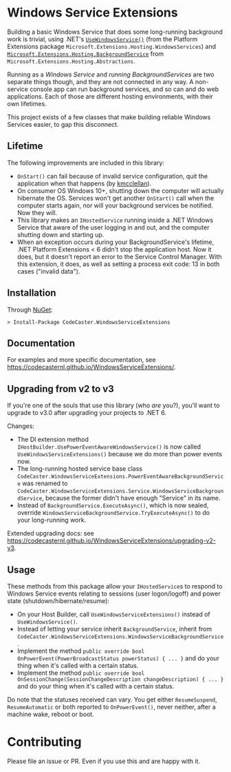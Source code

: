 ﻿# Windows Service Extensions
Building a basic Windows Service that does some long-running background work is trivial, using .NET's [`UseWindowsService()`](https://docs.microsoft.com/en-us/dotnet/api/microsoft.extensions.hosting.windowsservicelifetimehostbuilderextensions.usewindowsservice?view=dotnet-plat-ext-6.0) (from the Platform Extensions package `Microsoft.Extensions.Hosting.WindowsServices`) and [`Microsoft.Extensions.Hosting.BackgroundService`](https://docs.microsoft.com/en-us/dotnet/api/microsoft.extensions.hosting.backgroundservice?view=dotnet-plat-ext-6.0) from `Microsoft.Extensions.Hosting.Abstractions`. 

Running as a _Windows Service_ and _running BackgroundServices_ are two separate things though, and they are not connected in any way. A non-service console app can run background services, and so can and do web applications. Each of those are different hosting environments, with their own lifetimes.

This project exists of a few classes that make building reliable Windows Services easier, to gap this disconnect. 

## Lifetime
The following improvements are included in this library:

* `OnStart()` can fail because of invalid service configuration, quit the application when that happens (by [kmcclellan](https://github.com/dotnet/runtime/issues/50019#issuecomment-678658133)).
* On consumer OS Windows 10+, shutting down the computer will actually hibernate the OS. Services won't get another `OnStart()` call when the computer starts again, nor will your background services be notified. Now they will.
* This library makes an `IHostedService` running inside a .NET Windows Service that aware of the user logging in and out, and the computer shutting down and starting up.
* When an exception occurs during your BackgroundService's lifetime, .NET Platform Extensions < 6 didn't stop the application host. Now it does, but it doesn't report an error to the Service Control Manager. With this extension, it does, as well as setting a process exit code: 13 in both cases ("invalid data").

## Installation
Through [NuGet](https://www.nuget.org/packages/CodeCaster.WindowsServiceExtensions/):

    > Install-Package CodeCaster.WindowsServiceExtensions
    
## Documentation
For examples and more specific documentation, see https://codecasternl.github.io/WindowsServiceExtensions/.

## Upgrading from v2 to v3
If you're one of the souls that use this library (who _are_ you?), you'll want to upgrade to v3.0 after upgrading your projects to .NET 6. 

Changes:

* The DI extension method `IHostBuilder.UsePowerEventAwareWindowsService()` is now called `UseWindowsServiceExtensions()` because we do more than power events now.
* The long-running hosted service base class `CodeCaster.WindowsServiceExtensions.PowerEventAwareBackgroundService` was renamed to `CodeCaster.WindowsServiceExtensions.Service.WindowsServiceBackgroundService`, because the former didn't have enough "Service" in its name.
* Instead of `BackgroundService.ExecuteAsync()`, which is now sealed, override `WindowsServiceBackgroundService.TryExecuteAsync()` to do your long-running work.

Extended upgrading docs: see https://codecasternl.github.io/WindowsServiceExtensions/upgrading-v2-v3.

## Usage
These methods from this package allow your `IHostedService`s to respond to Windows Service events relating to sessions (user logon/logoff) and power state (shutdown/hibernate/resume):

* On your Host Builder, call `UseWindowsServiceExtensions()` instead of `UseWindowsService()`.
* Instead of letting your service inherit `BackgroundService`, inherit from `CodeCaster.WindowsServiceExtensions.WindowsServiceBackgroundService`.
* Implement the method `public override bool OnPowerEvent(PowerBroadcastStatus powerStatus) { ... }` and do your thing when it's called with a certain status.
* Implement the method `public override bool OnSessionChange(SessionChangeDescription changeDescription) { ... }` and do your thing when it's called with a certain status.

Do note that the statuses received can vary. You get either `ResumeSuspend`, `ResumeAutomatic` or both reported to `OnPowerEvent()`, never neither, after a machine wake, reboot or boot.

# Contributing
Please file an issue or PR. Even if you use this and are happy with it.

